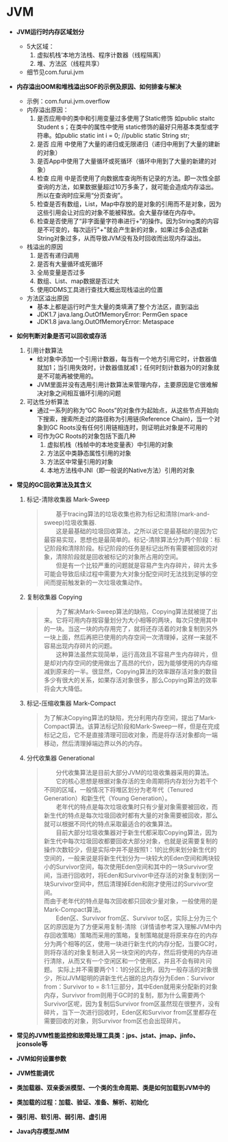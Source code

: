 # JVM
* **JVM运行时内存区域划分**
   * 5大区域：
      1. 虚拟机栈‘本地方法栈、程序计数器（线程隔离）
      2. 堆、方法区（线程共享）
   * 细节见com.furui.jvm
   
* **内存溢出OOM和堆栈溢出SOF的示例及原因、如何排查与解决**
   * 示例：com.furui.jvm.overflow
   * 内存溢出原因：
      1. 是否应用中的类中和引用变量过多使用了Static修饰 如public staitc Student s；在类中的属性中使用 static修饰的最好只用基本类型或字符串。如public static int i = 0; //public static String str;
      2. 是否 应用 中使用了大量的递归或无限递归（递归中用到了大量的建新的对象）
      3. 是否App中使用了大量循环或死循环（循环中用到了大量的新建的对象）
      4. 检查 应用 中是否使用了向数据库查询所有记录的方法。即一次性全部查询的方法，如果数据量超过10万多条了，就可能会造成内存溢出。所以在查询时应采用“分页查询”。
      5. 检查是否有数组，List，Map中存放的是对象的引用而不是对象，因为这些引用会让对应的对象不能被释放。会大量存储在内存中。
      6. 检查是否使用了“非字面量字符串进行+”的操作。因为String类的内容是不可变的，每次运行"+"就会产生新的对象，如果过多会造成新String对象过多，从而导致JVM没有及时回收而出现内存溢出。
   * 栈溢出的原因
      1. 是否有递归调用
      2. 是否有大量循环或死循环
      3. 全局变量是否过多
      4. 数组、List、map数据是否过大
      5. 使用DDMS工具进行查找大概出现栈溢出的位置
   * 方法区溢出原因
      * 基本上都是运行时产生大量的类填满了整个方法区，直到溢出
      * JDK1.7 java.lang.OutOfMemoryError: PermGen space
      * JDK1.8 java.lang.OutOfMemoryError: Metaspace
      
* **如何判断对象是否可以回收或存活**
   1. 引用计数算法
      * 给对象中添加一个引用计数器，每当有一个地方引用它时，计数器值就加1；当引用失效时，计数器值就减1；任何时刻计数器为0的对象就是不可能再被使用的。
      * JVM里面并没有选用引用计数算法来管理内存，主要原因是它很难解决对象之间相互循环引用的问题
   2. 可达性分析算法
      * 通过一系列的称为“GC Roots”的对象作为起始点，从这些节点开始向下搜索，搜索所走过的路径称为引用链(Reference Chain)，当一个对象到GC Roots没有任何引用链相连时，则证明此对象是不可用的
      * 可作为GC Roots的对象包括下面几种
         1. 虚拟机栈（栈帧中的本地变量表）中引用的对象
         2. 方法区中类静态属性引用的对象
         3. 方法区中常量引用的对象
         4. 本地方法栈中JNI（即一般说的Native方法）引用的对象
         
* **常见的GC回收算法及其含义**
  1. 标记-清除收集器 Mark-Sweep
     >    　　基于tracing算法的垃圾收集也称为标记和清除(mark-and-sweep)垃圾收集器.  
          　　这是最基础的垃圾回收算法，之所以说它是最基础的是因为它最容易实现，思想也是最简单的。标记-清除算法分为两个阶段：标记阶段和清除阶段。标记阶段的任务是标记出所有需要被回收的对象，清除阶段就是回收被标记的对象所占用的空间。  
          　　但是有一个比较严重的问题就是容易产生内存碎片，碎片太多可能会导致后续过程中需要为大对象分配空间时无法找到足够的空间而提前触发新的一次垃圾收集动作。
  2. 复制收集器 Copying　　
      >   　　为了解决Mark-Sweep算法的缺陷，Copying算法就被提了出来。它将可用内存按容量划分为大小相等的两块，每次只使用其中的一块。当这一块的内存用完了，就将还存活着的对象复制到另外一块上面，然后再把已使用的内存空间一次清理掉，这样一来就不容易出现内存碎片的问题。  
          　　这种算法虽然实现简单，运行高效且不容易产生内存碎片，但是却对内存空间的使用做出了高昂的代价，因为能够使用的内存缩减到原来的一半。很显然，Copying算法的效率跟存活对象的数目多少有很大的关系，如果存活对象很多，那么Copying算法的效率将会大大降低。
  3. 标记-压缩收集器 Mark-Compact
      >   为了解决Copying算法的缺陷，充分利用内存空间，提出了Mark-Compact算法。该算法标记阶段和Mark-Sweep一样，但是在完成标记之后，它不是直接清理可回收对象，而是将存活对象都向一端移动，然后清理掉端边界以外的内存。  
  4. 分代收集器 Generational
      >   　　分代收集算法是目前大部分JVM的垃圾收集器采用的算法。  
          　　它的核心思想是根据对象存活的生命周期将内存划分为若干个不同的区域，一般情况下将堆区划分为老年代（Tenured Generation）和新生代（Young Generation）。  
          　　老年代的特点是每次垃圾收集时只有少量对象需要被回收，而新生代的特点是每次垃圾回收时都有大量的对象需要被回收，那么就可以根据不同代的特点采取最适合的收集算法。  
          　　目前大部分垃圾收集器对于新生代都采取Copying算法，因为新生代中每次垃圾回收都要回收大部分对象，也就是说需要复制的操作次数较少，但是实际中并不是按照1：1的比例来划分新生代的空间的，一般来说是将新生代划分为一块较大的Eden空间和两块较小的Survivor空间，每次使用Eden空间和其中的一块Survivor空间，当进行回收时，将Eden和Survivor中还存活的对象复制到另一块Survivor空间中，然后清理掉Eden和刚才使用过的Survivor空间。  
          而由于老年代的特点是每次回收都只回收少量对象，一般使用的是Mark-Compact算法。  
          　　Eden区、Survivor from区、Survivor to区，实际上分为三个区的原因是为了方便采用复制-清除（详情请参考深入理解JVM中内存回收策略）策略而采用的策略，复制策略就是将原来存在的内存分为两个相等的区，使用一块进行新生代的内存分配，当要GC时，则将存活的对象复制进入另一块空闲的内存，然后将使用的内存进行清除，从而又有一个空闲区和一个使用区，并且不会有碎片问题。
          实际上并不需要两个1：1的分区比例，因为一般存活的对象很少，所以JVM聪明的讲新生代占据的总内存分为Eden：Survivor from：Survivor to = 8:1:1三部分，其中Eden就用来分配新的对象内存，Survivor from则用于GC时的复制，那为什么需要两个Survivor区呢，因为复制后Survivor from区虽然现在很整齐，没有碎片，当下一次进行回收时，Eden区和Survivor from区里都存在需要回收的对象，则Survivor from区也会出现碎片。
          
* **常见的JVM性能监控和故障处理工具类：jps、jstat、jmap、jinfo、jconsole等**

* **JVM如何设置参数**
* **JVM性能调优**
* **类加载器、双亲委派模型、一个类的生命周期、类是如何加载到JVM中的**
* **类加载的过程：加载、验证、准备、解析、初始化**
* **强引用、软引用、弱引用、虚引用**
* **Java内存模型JMM**

